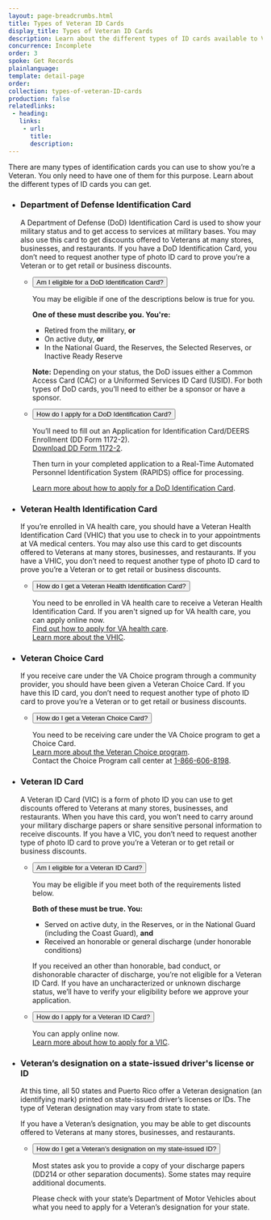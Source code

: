 ```yaml
---
layout: page-breadcrumbs.html
title: Types of Veteran ID Cards
display_title: Types of Veteran ID Cards
description: Learn about the different types of ID cards available to Veterans and how to apply for them.
concurrence: Incomplete
order: 3
spoke: Get Records
plainlanguage:
template: detail-page
order:
collection: types-of-veteran-ID-cards
production: false
relatedlinks:
 - heading:
   links:
    - url:
      title:
      description:
---
```


<div class="va-introtext">
There are many types of identification cards you can use to show you’re a Veteran. You only need to have one of them for this purpose. Learn about the different types of ID cards you can get.
</div>

<ul class="usa-unstyled-list">

<li>

### Department of Defense Identification Card
A Department of Defense (DoD) Identification Card is used to show your military status and to get access to services at military bases. You may also use this card to get discounts offered to Veterans at many stores, businesses, and restaurants. If you have a DoD Identification Card, you don’t need to request another type of photo ID card to prove you’re a Veteran or to get retail or business discounts.

<ul class="usa-accordion">
<li>
<button class="usa-button-unstyled usa-accordion-button" aria-controls="eligible-DoD-card">Am I eligible for a DoD Identification Card?</button>
<div id="eligible-DoD-card" class="usa-accordion-content">

You may be eligible if one of the descriptions below is true for you.

**One of these must describe you. You're:**
- Retired from the military, **or**
- On active duty, **or**
- In the National Guard, the Reserves, the Selected Reserves, or Inactive Ready Reserve

**Note:** Depending on your status, the DoD issues either a Common Access Card (CAC) or a Uniformed Services ID Card (USID). For both types of DoD cards, you'll need to either be a sponsor or have a sponsor.

</div>
</li>
<li>
<button class="usa-button-unstyled usa-accordion-button" aria-controls="apply-DoD-card">How do I apply for a DoD Identification Card?</button>
<div id="apply-DoD-card" class="usa-accordion-content">

You’ll need to fill out an Application for Identification Card/DEERS Enrollment (DD Form 1172-2). <br>
[Download DD Form 1172-2](http://www.cac.mil/Portals/53/Documents/dd1172-2.pdf).</br>

Then turn in your completed application to a Real-Time Automated Personnel Identification System (RAPIDS) office for processing. </br>

[Learn more about how to apply for a DoD Identification Card](http://www.cac.mil/).

</div>
</li>
</ul>
</li>

<li>

### Veteran Health Identification Card
If you’re enrolled in VA health care, you should have a Veteran Health Identification Card (VHIC) that you use to check in to your appointments at VA medical centers. You may also use this card to get discounts offered to Veterans at many stores, businesses, and restaurants. If you have a VHIC, you don’t need to request another type of photo ID card to prove you’re a Veteran or to get retail or business discounts.

<ul class="usa-accordion">
<li>
<button class="usa-button-unstyled usa-accordion-button" aria-controls="get-Veteran-Health-card">How do I get a Veteran Health Identification Card?</button>
<div id="get-Veteran-Health-card" class="usa-accordion-content">


You need to be enrolled in VA health care to receive a Veteran Health Identification Card. If you aren't signed up for VA health care, you can apply online now. <br>
[Find out how to apply for VA health care](/health-care/how-to-apply/). </br>
[Learn more about the VHIC](https://www.va.gov/healthbenefits/vhic/index.asp).

</div>
</li>
</ul>
</li>

<li>

### Veteran Choice Card
If you receive care under the VA Choice program through a community provider, you should have been given a Veteran Choice Card. If you have this ID card, you don’t need to request another type of photo ID card to prove you’re a Veteran or to get retail or business discounts.

<ul class="usa-accordion">
<li>
<button class="usa-button-unstyled usa-accordion-button" aria-controls="get-Veteran-Choice-card">How do I get a Veteran Choice Card?</button>
<div id="get-Veteran-Choice-card" class="usa-accordion-content">

You need to be receiving care under the VA Choice program to get a Choice Card. <br>
[Learn more about the Veteran Choice program](https://www.va.gov/COMMUNITYCARE/programs/veterans/VCP/index.asp).</br>
Contact the Choice Program call center at <a href="tel:+18666068198">1-866-606-8198</a>.

</div>
</li>
</ul>
</li>

<li>

### Veteran ID Card
A Veteran ID Card (VIC) is a form of photo ID you can use to get discounts offered to Veterans at many stores, businesses, and restaurants. When you have this card, you won’t need to carry around your military discharge papers or share sensitive personal information to receive discounts. If you have a VIC, you don’t need to request another type of photo ID card to prove you’re a Veteran or to get retail or business discounts.

<ul class="usa-accordion">
<li>
<button class="usa-button-unstyled usa-accordion-button" aria-controls="eligible-Veteran-card">Am I eligible for a Veteran ID Card?</button>
<div id="eligible-Veteran-card" class="usa-accordion-content">

You may be eligible if you meet both of the requirements listed below.

**Both of these must be true. You:**
- Served on active duty, in the Reserves, or in the National Guard (including the Coast Guard), **and**
- Received an honorable or general discharge (under honorable conditions)

If you received an other than honorable, bad conduct, or dishonorable character of discharge, you’re not eligible for a Veteran ID Card. If you have an uncharacterized or unknown discharge status, we’ll have to verify your eligibility before we approve your application.
</div>
</li>

<li>
<button class="usa-button-unstyled usa-accordion-button" aria-controls="apply-Veteran-card">How do I apply for a Veteran ID Card?</button>
<div id="apply-Veteran-card" class="usa-accordion-content">

You can apply online now. <br>
[Learn more about how to apply for a VIC](/records/get-veteran-id-cards/vic/).

</div>
</li>
</ul>
</li>

<li>

### Veteran’s designation on a state-issued driver's license or ID
At this time, all 50 states and Puerto Rico offer a Veteran designation (an identifying mark) printed on state-issued driver’s licenses or IDs. The type of Veteran designation may vary from state to state.

If you have a Veteran’s designation, you may be able to get discounts offered to Veterans at many stores, businesses, and restaurants.

<ul class="usa-accordion">
<li>
<button class="usa-button-unstyled usa-accordion-button" aria-controls="get-Veteran-designation">How do I get a Veteran’s designation on my state-issued ID?</button>
<div id="get-Veteran-designation" class="usa-accordion-content">

Most states ask you to provide a copy of your discharge papers (DD214 or other separation documents). Some states may require additional documents.

Please check with your state’s Department of Motor Vehicles about what you need to apply for a Veteran’s designation for your state.
</div>
</li>
</ul>
</li>
</ul>
